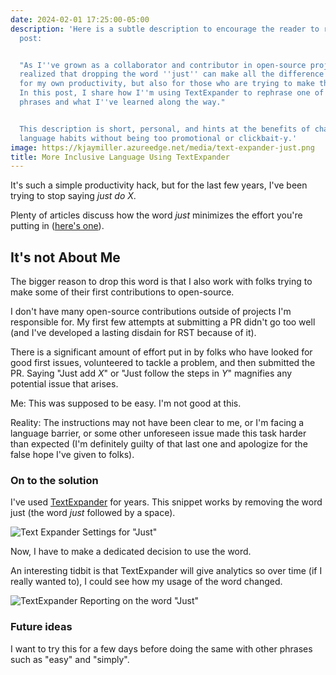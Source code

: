 ```yaml
---
date: 2024-02-01 17:25:00-05:00
description: 'Here is a subtle description to encourage the reader to read the blog
  post:


  "As I''ve grown as a collaborator and contributor in open-source projects, I''ve
  realized that dropping the word ''just'' can make all the difference - not just
  for my own productivity, but also for those who are trying to make their first contributions.
  In this post, I share how I''m using TextExpander to rephrase one of my most common
  phrases and what I''ve learned along the way."


  This description is short, personal, and hints at the benefits of changing one''s
  language habits without being too promotional or clickbait-y.'
image: https://kjaymiller.azureedge.net/media/text-expander-just.png
title: More Inclusive Language Using TextExpander
---
```


It's such a simple productivity hack, but for the last few years, I've been trying to stop saying _just do X_.

Plenty of articles discuss how the word _just_ minimizes the effort you're putting in ([here's one](https://www.glamour.com/story/why-i-quit-using-the-word-just-in-my-emails)).

## It's not About Me

The bigger reason to drop this word is that I also work with folks trying to make some of their first contributions to open-source.

I don't have many open-source contributions outside of projects I'm responsible for. My first few attempts at submitting a PR didn't go too well (and I've developed a lasting disdain for RST because of it).

There is a significant amount of effort put in by folks who have looked for good first issues, volunteered to tackle a problem, and then submitted the PR. Saying "Just add _X_" or "Just follow the steps in _Y_" magnifies any potential issue that arises.

Me: This was supposed to be easy. I'm not good at this.

Reality: The instructions may not have been clear to me, or I'm facing a language barrier, or some other unforeseen issue made this task harder than expected (I'm definitely guilty of that last one and apologize for the false hope I've given to folks).

### On to the solution

I've used [TextExpander](https://textexpander.com/) for years. This snippet works by removing the word just (the word _just_ followed by a space).

![Text Expander Settings for "Just"](https://kjaymiller.azureedge.net/media/text-expander-just.png)

Now, I have to make a dedicated decision to use the word.

An interesting tidbit is that TextExpander will give analytics so over time (if I really wanted to), I could see how my usage of the word changed.

![TextExpander Reporting on the word "Just"](https://kjaymiller.azureedge.net/media/text-expander-just-analytics.png)

### Future ideas

I want to try this for a few days before doing the same with other phrases such as "easy" and "simply".
